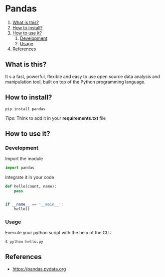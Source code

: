 # Pandas

1. [What is this?](#What-is-this?)
2. [How to install?](#How-to-install?)
3. [How to use it?](#How-to-use-it?)
    1. [Development](#Development)
    2. [Usage](#Usage)
4. [References](#References)

## What is this?

It s a fast, powerful, flexible and easy to use open source data analysis and manipulation tool, built on top of the
Python programming language.

## How to install?

```shell
pip install pandas
```

_Tips:_ Think to add it in your **requirements.txt** file

## How to use it?

### Development

Import the module

```python  
import pandas
```

Integrate it in your code

```python
def hello(count, name):
    pass


if __name__ == '__main__':
    hello()
```

### Usage

Execute your python script with the help of the CLI:

```shell
$ python hello.py
```

## References

- https://pandas.pydata.org